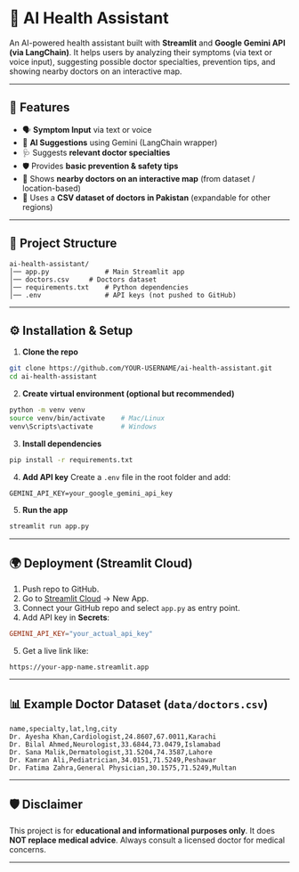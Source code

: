 # 🏥 AI Health Assistant

An AI-powered health assistant built with **Streamlit** and **Google Gemini API (via LangChain)**.
It helps users by analyzing their symptoms (via text or voice input), suggesting possible doctor specialties, prevention tips, and showing nearby doctors on an interactive map.

---

## 🚀 Features

* 🗣️ **Symptom Input** via text or voice
* 🤖 **AI Suggestions** using Gemini (LangChain wrapper)
* 🩺 Suggests **relevant doctor specialties**
* 🛡️ Provides **basic prevention & safety tips**
* 📍 Shows **nearby doctors on an interactive map** (from dataset / location-based)
* 💾 Uses a **CSV dataset of doctors in Pakistan** (expandable for other regions)

---

## 📂 Project Structure

```
ai-health-assistant/
│── app.py              # Main Streamlit app
│── doctors.csv     # Doctors dataset
│── requirements.txt    # Python dependencies
│── .env                # API keys (not pushed to GitHub)
```

---

## ⚙️ Installation & Setup

1. **Clone the repo**

```bash
git clone https://github.com/YOUR-USERNAME/ai-health-assistant.git
cd ai-health-assistant
```

2. **Create virtual environment (optional but recommended)**

```bash
python -m venv venv
source venv/bin/activate    # Mac/Linux
venv\Scripts\activate       # Windows
```

3. **Install dependencies**

```bash
pip install -r requirements.txt
```

4. **Add API key**
   Create a `.env` file in the root folder and add:

```
GEMINI_API_KEY=your_google_gemini_api_key
```

5. **Run the app**

```bash
streamlit run app.py
```

---

## 🌍 Deployment (Streamlit Cloud)

1. Push repo to GitHub.
2. Go to [Streamlit Cloud](https://streamlit.io/cloud) → New App.
3. Connect your GitHub repo and select `app.py` as entry point.
4. Add API key in **Secrets**:

```toml
GEMINI_API_KEY="your_actual_api_key"
```

5. Get a live link like:

```
https://your-app-name.streamlit.app
```

---

## 📊 Example Doctor Dataset (`data/doctors.csv`)

```csv
name,specialty,lat,lng,city
Dr. Ayesha Khan,Cardiologist,24.8607,67.0011,Karachi
Dr. Bilal Ahmed,Neurologist,33.6844,73.0479,Islamabad
Dr. Sana Malik,Dermatologist,31.5204,74.3587,Lahore
Dr. Kamran Ali,Pediatrician,34.0151,71.5249,Peshawar
Dr. Fatima Zahra,General Physician,30.1575,71.5249,Multan
```

---

## 🛡️ Disclaimer

This project is for **educational and informational purposes only**.
It does **NOT replace medical advice**. Always consult a licensed doctor for medical concerns.

---
